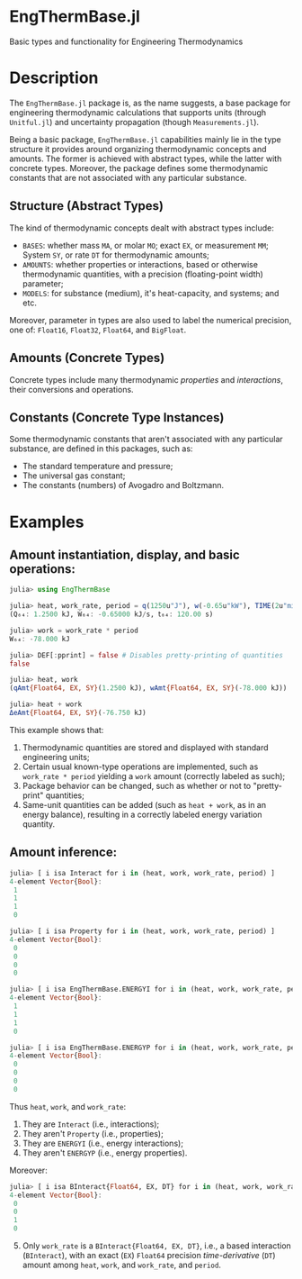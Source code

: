 # EngThermBase.jl
Basic types and functionality for Engineering Thermodynamics

# Description
The `EngThermBase.jl` package is, as the name suggests, a base package for engineering
thermodynamic calculations that supports units (through `Unitful.jl`) and uncertainty
propagation (though `Measurements.jl`).

Being a basic package, `EngThermBase.jl` capabilities mainly lie in the type structure it
provides around organizing thermodynamic concepts and amounts. The former is achieved with
abstract types, while the latter with concrete types. Moreover, the package defines some
thermodynamic constants that are not associated with any particular substance.

## Structure (Abstract Types)

The kind of thermodynamic concepts dealt with abstract types include:

- `BASES`: whether mass `MA`, or molar `MO`; exact `EX`, or measurement `MM`; System `SY`, or
  rate `DT` for thermodynamic amounts;
- `AMOUNTS`: whether properties or interactions, based or otherwise thermodynamic quantities,
  with a precision (floating-point width) parameter;
- `MODELS`: for substance (medium), it's heat-capacity, and systems; and etc.

Moreover, parameter in types are also used to label the numerical precision, one of: `Float16`,
`Float32`, `Float64`, and `BigFloat`.

## Amounts (Concrete Types)

Concrete types include many thermodynamic *properties* and *interactions*, their conversions and
operations.

## Constants (Concrete Type Instances)

Some thermodynamic constants that aren't associated with any particular substance, are defined
in this packages, such as:

- The standard temperature and pressure;
- The universal gas constant;
- The constants (numbers) of Avogadro and Boltzmann.

# Examples

## Amount instantiation, display, and basic operations:

```julia
julia> using EngThermBase

julia> heat, work_rate, period = q(1250u"J"), w(-0.65u"kW"), TIME(2u"minute")
(Q₆₄: 1.2500 kJ, Ẇ₆₄: -0.65000 kJ/s, 𝗍₆₄: 120.00 s)

julia> work = work_rate * period
W₆₄: -78.000 kJ

julia> DEF[:pprint] = false # Disables pretty-printing of quantities
false

julia> heat, work
(qAmt{Float64, EX, SY}(1.2500 kJ), wAmt{Float64, EX, SY}(-78.000 kJ))

julia> heat + work
ΔeAmt{Float64, EX, SY}(-76.750 kJ)
```

This example shows that:

1. Thermodynamic quantities are stored and displayed with standard engineering units;
2. Certain usual known-type operations are implemented, such as `work_rate * period` yielding a
   `work` amount (correctly labeled as such);
3. Package behavior can be changed, such as whether or not to "pretty-print" quantities;
4. Same-unit quantities can be added (such as `heat + work`, as in an energy balance), resulting
   in a correctly labeled energy variation quantity.

## Amount inference:

```julia
julia> [ i isa Interact for i in (heat, work, work_rate, period) ]
4-element Vector{Bool}:
 1
 1
 1
 0

julia> [ i isa Property for i in (heat, work, work_rate, period) ]
4-element Vector{Bool}:
 0
 0
 0
 0

julia> [ i isa EngThermBase.ENERGYI for i in (heat, work, work_rate, period) ]
4-element Vector{Bool}:
 1
 1
 1
 0

julia> [ i isa EngThermBase.ENERGYP for i in (heat, work, work_rate, period) ]
4-element Vector{Bool}:
 0
 0
 0
 0

```

Thus `heat`, `work`, and `work_rate`:

1. They are    `Interact` (i.e., interactions);
2. They aren't `Property` (i.e., properties);
3. They are    `ENERGYI`  (i.e., energy interactions);
4. They aren't `ENERGYP`  (i.e., energy properties).

Moreover:

```julia
julia> [ i isa BInteract{Float64, EX, DT} for i in (heat, work, work_rate, period) ]
4-element Vector{Bool}:
 0
 0
 1
 0

```

5. Only `work_rate` is a `BInteract{Float64, EX, DT}`, i.e., a based
   interaction (`BInteract`), with an exact (`EX`) `Float64` precision
   *time-derivative* (`DT`) amount among `heat`, `work`, and `work_rate`, and
   `period`.

